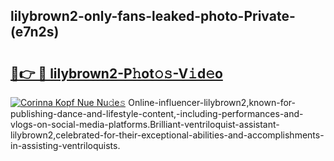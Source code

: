 ## lilybrown2-only-fans​-leaked-photo​-Private-(e7n2s)


# <h2><a href="https://mediaupload.pro?title=lilybrown2&ref=git">🔗👉 🔴 lilybrown2-P𝚑ot𝚘𝚜-V𝚒d𝚎o</a></h2>

[![Corinna Kopf Nue Nu𝚍e𝚜](https://i.imgur.com/0qMVB7G.gif)](https://mediaupload.pro?title=lilybrown2&ref=git)
Online-influencer-lilybrown2,known-for-publishing-dance-and-lifestyle-content,-including-performances-and-vlogs-on-social-media-platforms.Brilliant-ventriloquist-assistant-lilybrown2,celebrated-for-their-exceptional-abilities-and-accomplishments-in-assisting-ventriloquists.  